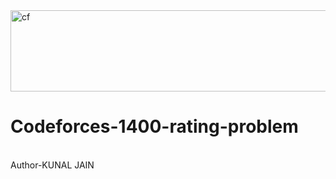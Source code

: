 <img width="555" height="130" alt="cf" src="https://github.com/user-attachments/assets/d197f9ce-7bbd-4faf-9e8c-840d781f89b9" />


# Codeforces-1400-rating-problem
<br>
Author-KUNAL JAIN
